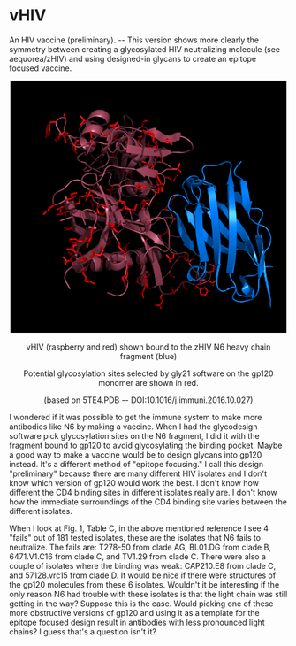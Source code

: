 # vHIV
An HIV vaccine (preliminary). -- This version shows more clearly the symmetry between creating a glycosylated HIV neutralizing molecule (see aequorea/zHIV) and using designed-in glycans to create an epitope focused vaccine.
<p align="center">
  <img src="vHIV2.png" width="500"/>
</p>
<p align="center">
  vHIV (raspberry and red) shown bound to the zHIV N6 heavy chain fragment (blue)
</p>
<p align="center">
  Potential glycosylation sites selected by gly21 software on the gp120 monomer are shown in red.
</p>
<p align="center">
  (based on 5TE4.PDB -- DOI:10.1016/j.immuni.2016.10.027)
</p>
<p>
I wondered if it was possible to get the immune system to make more antibodies like N6 by making a vaccine. When I had the glycodesign software pick glycosylation sites on the N6 fragment, I did it with the fragment bound to gp120 to avoid glycosylating the binding pocket. Maybe a good way to make a vaccine would be to design glycans into gp120 instead. It's a different method of "epitope focusing." I call this design "preliminary" because there are many different HIV isolates and I don't know which version of gp120 would work the best. I don't know how different the CD4 binding sites in different isolates really are. I don't know how the immediate surroundings of the CD4 binding site varies between the different isolates.
</p>
<p>
When I look at Fig. 1, Table C, in the above mentioned reference I see 4 "fails" out of 181 tested isolates, these are the isolates that N6 fails to neutralize. The fails are: T278-50 from clade AG, BL01.DG from clade B, 6471.V1.C16 from clade C, and TV1.29 from clade C. There were also a couple of isolates where the binding was weak: CAP210.E8 from clade C, and 57128.vrc15 from clade D. It would be nice if there were structures of the gp120 molecules from these 6 isolates. Wouldn't it be interesting if the only reason N6 had trouble with these isolates is that the light chain was still getting in the way? Suppose this is the case. Would picking one of these more obstructive versions of gp120 and using it as a template for the epitope focused design result in antibodies with less pronounced light chains? I guess that's a question isn't it?
</p>
